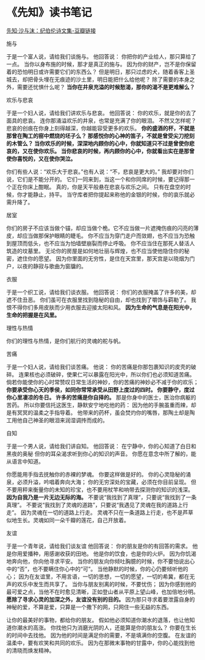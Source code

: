 # 《先知》读书笔记
[先知·沙与沫：纪伯伦诗文集-豆瓣链接](https://book.douban.com/subject/26616500/)

施与

于是一个富人说，请给我们谈施与。 他回答说： 你把你的产业给人，那只算给了一点。 当你以身布施的时候，那才是真正的施与。 因为你的财产，岂不是你保留着的恐怕明日或许需要它们的东西么？ 但是明日，那只过虑的犬，随着香客上圣城去，却把骨头埋在无痕迹的沙土里，明日能把什么给他呢？ 除了需要的本身之外，需要还忧惧什么呢？ **当你在井泉充溢的时候愁渴，那你的渴不是更难解么？**

欢乐与悲哀

于是一个妇人说，请给我们讲欢乐与悲哀。 他回答说： 你的欢乐，就是你的去了面具的悲哀。 连你那涌溢欢乐的井泉，也常是充满了你的眼泪。 不然又怎样呢？ 悲哀的创痕在你身上刻得越深，你越能容受更多的欢乐。 **你的盛酒的杯，不就是那曾在陶工的窑中燃烧的坯子么？ 那感悦你的心神的笛子，不就是曾受尖刀挖刻的木管么？ 当你欢乐的时候，深深地内顾你的心中，你就知道只不过是曾使你悲哀的，又在使你欢乐。 当你悲哀的时候，再内顾你的心中，你就看出实在是那曾使你喜悦的，又在使你哭泣。**

你们有些人说：“欢乐大于悲哀。”也有人说：“不，悲哀是更大的。” 我却要对你们说，它们是不能分开的。 它们一同来到，当这一个和你同席的时候，要记得那一个正在你床上酣眠。 真的，你是天平般悬在悲哀与欢乐之间。 只有在盘空的时候，你才能静止，持平。 当守库者把你提起来称他的金银的时候，你的哀乐就必需升降了。

居室

你们的房子不应该当做个锚，却应当做个桅。它不应当做一片遮掩伤痕的闪亮的薄皮，却应当做那保护眼睛的睫毛。 你不应当为穿门走户而敛翅，也不应当为恐触到屋顶而低头，也不应当为怕墙壁崩裂而停止呼吸。 你不应当住在那死人替活人筑造的坟墓里。 无论你的房屋是如何地壮丽与辉煌，也不应当使他隐住你的秘密，遮住你的愿望。 因为你里面的无穷性，是住在天宫里，那天宫是以晓烟为门户，以夜的静寂与歌曲为窗牖的。

衣服

于是一个织工说，请给我们谈衣服。 他回答说： 你们的衣服掩盖了许多的美，却遮不住丑恶。 你们虽可在衣服里找到隐秘的自由，却也找到了嚼饰与羁勒了。 我恨不得你们多用皮肤而少用衣服去迎接太阳和风。 **因为生命的气息是在阳光中，生命的把握是在风里。**

理性与热情

你们的理性与热情，是你们航行的灵魂的舵与帆。

苦痛

于是一个妇人说，请给我们谈苦痛。 他说： 你的苦痛是你那包裹知识的皮壳的破碎。 连果核也必须破碎，使果仁可以暴露在阳光中，所以你们也必须知道苦痛。 倘若你能使你的心时常赞叹日常生活的神妙，你的苦痛的神妙必不减于你的欢乐； **你要承受你心天的季侯，如同你常常承受从田野上度过的四时。 你要静守，度过你心里凄凉的冬日。 许多的苦痛是你自择的。** 那是你身中的医士，医治你病躯的苦药。 所以你要信托这医生，静默安宁地吃他的药： 因为他的手腕虽重而辣，却是有冥冥的温柔之手指导着。 他带来的药杯，虽会焚灼你的嘴唇，那陶土却是陶工用他自己神圣的眼泪来润湿调抟而成的。

自知

于是一个男人说，请给我们讲自知。 他回答说： 在宁静中，你的心知道了白日和黑夜的奥秘 但你的耳朵渴求听到你心的知识的声音。 你愿在意念中所了解的，能从语言中知道。

你愿能用手指去抚触你的赤裸的梦魂。 你要这样做是好的。 你的心灵隐秘的涌泉，必须升溢，吟唱着奔向大海； 你的无穷深处的宝藏，必须在你目前呈现。 但不要用秤来衡量你的未知的珍宝，也不要用杖竿和响带去探测你的知识的浅深。 **因为自我乃是一片无边无际的海。** 不要说“我找到了真理”，只要说“我找到了一条真理”。 不要说“我找到了灵魂的道路”，只要说“我遇见了灵魂在我的道路上行走”。 因为灵魂在一切的道路上行走。 灵魂不只在一条道路上行走，也不是芦草似地生长。灵魂如同一朵千瓣的莲花，自己开放着。

友谊

于是一个青年说，请给我们谈友谊 他回答说： 你的朋友是你的有回答的需求。 他是你用爱播种，用感谢收获的田地。 他是你的饮食，也是你的火炉。 因为你饥渴地奔向他，你向他寻求平安。 当你的朋友向你倾吐胸臆的时候，你不要怕说出心中的“否”，也不要瞒住你心中的“可”。 当他静默的时候，你的心仍要倾听他的心； 因为在友谊里，不用言语，一切的思想，一切的愿望，一切的希冀，都在无声的欢乐中发生而共享了。 当你与朋友别离的时候，不要忧伤； 因为你感到他的最可爱之点，当他不在时愈见清晰，正如登山者从平原上望山峰，也加倍地分明。 **愿除了寻求心灵的加深之外，友谊没有别的目的。** 因为那只寻求着要泄露自身的神秘的爱，不算是爱，只算是一个撒下的网，只网住一些无益的东西。

让你的最美好的事物，都给你的朋友。 假如他必须知道你潮水的退落，也让他知道你潮水的高涨。 你找他只为消磨光阴的人，还能算是你的朋友么？ 你要在生长的时间中去找他。 因为他的时间是满足你的需要，不是填满你的空腹。 在友谊的温柔中，要有欢笑和共同的欢乐。 因为在那微末事物的甘露中，你的心能找到他的清晓而焕发精神。